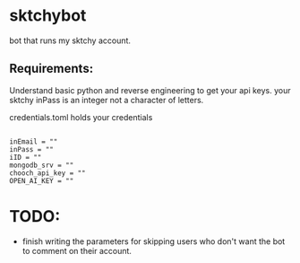 # sktchybot
bot that runs my sktchy account.


## Requirements:
Understand basic python and reverse engineering to get your api keys.
your sktchy inPass is an integer not a character of letters. 

credentials.toml holds your credentials
```

inEmail = ""
inPass = ""
iID = ""
mongodb_srv = ""
chooch_api_key = ""
OPEN_AI_KEY = ""

```


# TODO: 

- finish writing the parameters for skipping users who don't want the bot to comment on their account. 

